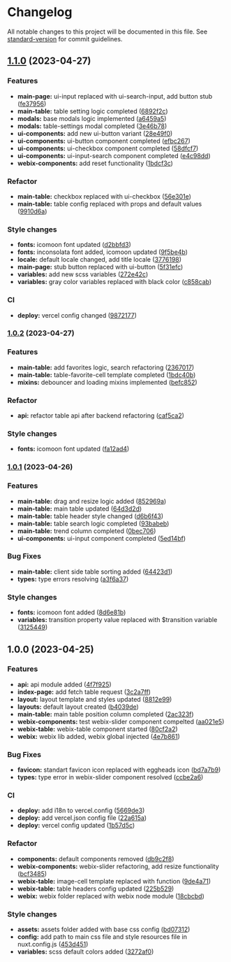 # Changelog

All notable changes to this project will be documented in this file. See [standard-version](https://github.com/conventional-changelog/standard-version) for commit guidelines.

## [1.1.0](https://github.com/Yan-Doshchinskiy/webix-table/compare/v1.0.2...v1.1.0) (2023-04-27)


### Features

* **main-page:** ui-input replaced with ui-search-input, add button stub ([fe37956](https://github.com/Yan-Doshchinskiy/webix-table/commit/fe37956cc6df450f87d578e105266bd526599022))
* **main-table:** table setting logic completed ([6892f2c](https://github.com/Yan-Doshchinskiy/webix-table/commit/6892f2cc3c475585cec3986e22a164ac6a216547))
* **modals:** base modals logic implemented ([a6459a5](https://github.com/Yan-Doshchinskiy/webix-table/commit/a6459a5c11e1ff2e049db0ebcce34d5d23bf6456))
* **modals:** table-settings modal completed ([3e46b78](https://github.com/Yan-Doshchinskiy/webix-table/commit/3e46b78336e3ec5018a970d5ff558bc1c3906a03))
* **ui-components:** add new ui-button variant ([28e49f0](https://github.com/Yan-Doshchinskiy/webix-table/commit/28e49f0ba38e7fd5bcf568b097cf3baee4c03025))
* **ui-components:** ui-button component completed ([efbc267](https://github.com/Yan-Doshchinskiy/webix-table/commit/efbc26746b5147d05d13e82e6e76a41b245bb68c))
* **ui-components:** ui-checkbox component completed ([58dfcf7](https://github.com/Yan-Doshchinskiy/webix-table/commit/58dfcf74baeab7935f23241a9b373bc01996947b))
* **ui-components:** ui-input-search component completed ([e4c98dd](https://github.com/Yan-Doshchinskiy/webix-table/commit/e4c98ddc896d2588c978ab671a7b0e9357c00081))
* **webix-components:** add reset functionality ([1bdcf3c](https://github.com/Yan-Doshchinskiy/webix-table/commit/1bdcf3cd9288062d98da3b962b89e2ce21cdf796))


### Refactor

* **main-table:** checkbox replaced with ui-checkbox ([56e301e](https://github.com/Yan-Doshchinskiy/webix-table/commit/56e301e9f15473f60bf9e28ab90022232d6dc9bc))
* **main-table:** table config replaced with props and default values ([9910d6a](https://github.com/Yan-Doshchinskiy/webix-table/commit/9910d6a2f8d41d57acefb79b305353f8b64ced40))


### Style changes

* **fonts:** icomoon font updated ([d2bbfd3](https://github.com/Yan-Doshchinskiy/webix-table/commit/d2bbfd3c127101f38e1e0a41d0f4be3d84b378b5))
* **fonts:** inconsolata font added, icomoon updated ([9f5be4b](https://github.com/Yan-Doshchinskiy/webix-table/commit/9f5be4b09d61265bbdef6085b83bb98a570612fd))
* **locale:** default locale changed, add title locale ([3776198](https://github.com/Yan-Doshchinskiy/webix-table/commit/37761984f3b78f9442284d5fdd41b72d169f1f10))
* **main-page:** stub button replaced with ui-button ([5f31efc](https://github.com/Yan-Doshchinskiy/webix-table/commit/5f31efc0460cba8b382ee5749a5753011fe03e8d))
* **variables:** add new scss variables ([272e42c](https://github.com/Yan-Doshchinskiy/webix-table/commit/272e42cf450e669702664020b8ffc6e37b0f099f))
* **variables:** gray color variables replaced with black color ([c858cab](https://github.com/Yan-Doshchinskiy/webix-table/commit/c858cab42cd3b0897170c51cae08cc965dee95ff))


### CI

* **deploy:** vercel config changed ([9872177](https://github.com/Yan-Doshchinskiy/webix-table/commit/9872177895faf972b733b99e9dbdac2bb7b9abcd))

### [1.0.2](https://github.com/Yan-Doshchinskiy/webix-table/compare/v1.0.1...v1.0.2) (2023-04-27)


### Features

* **main-table:** add favorites logic, search refactoring ([2367017](https://github.com/Yan-Doshchinskiy/webix-table/commit/23670170fcd2a850431d828ecda501b018b420ff))
* **main-table:** table-favorite-cell template completed ([1bdc40b](https://github.com/Yan-Doshchinskiy/webix-table/commit/1bdc40b6428a7f9ecce68c3f99f223c51abda24c))
* **mixins:** debouncer and loading mixins implemented ([befc852](https://github.com/Yan-Doshchinskiy/webix-table/commit/befc852cf6ce72755b36f82daa1d869c334277b3))


### Refactor

* **api:** refactor table api after backend refactoring ([caf5ca2](https://github.com/Yan-Doshchinskiy/webix-table/commit/caf5ca243f8c2a549abb5cf560f09bd7cd0cb8d9))


### Style changes

* **fonts:** icomoon font updated ([fa12ad4](https://github.com/Yan-Doshchinskiy/webix-table/commit/fa12ad4eea8c1c0e382d1499d6640accac2ad417))

### [1.0.1](https://github.com/Yan-Doshchinskiy/webix-table/compare/v1.0.0...v1.0.1) (2023-04-26)


### Features

* **main-table:** drag and resize logic added ([852969a](https://github.com/Yan-Doshchinskiy/webix-table/commit/852969ad9704accb4207e8ee896da5fee26e81d1))
* **main-table:** main table updated ([64d3d2d](https://github.com/Yan-Doshchinskiy/webix-table/commit/64d3d2d2d8fc720488d64efadae28c05a6515fcc))
* **main-table:** table header style changed ([d6b6f43](https://github.com/Yan-Doshchinskiy/webix-table/commit/d6b6f434bb0909545758beb15c6f2acd0d8c7dd6))
* **main-table:** table search logic completed ([93babeb](https://github.com/Yan-Doshchinskiy/webix-table/commit/93babeb76d52b1e3c4f0e258ed69cc41bd1cdd2e))
* **main-table:** trend column completed ([0bec706](https://github.com/Yan-Doshchinskiy/webix-table/commit/0bec706538272e7874627b526ee83ced82405cdd))
* **ui-components:** ui-input component completed ([5ed14bf](https://github.com/Yan-Doshchinskiy/webix-table/commit/5ed14bf8a57add32e123ed8e2b2593fa50a801ba))


### Bug Fixes

* **main-table:** client side table sorting added ([64423d1](https://github.com/Yan-Doshchinskiy/webix-table/commit/64423d1145a4b2252d00b42215c41fa7ca486303))
* **types:** type errors resolving ([a3f6a37](https://github.com/Yan-Doshchinskiy/webix-table/commit/a3f6a37f8cf350b5e9bf71d9d03c0d8156e74a70))


### Style changes

* **fonts:** icomoon font added ([8d6e81b](https://github.com/Yan-Doshchinskiy/webix-table/commit/8d6e81be29f24af8797ed3eea7374c68885bd789))
* **variables:** transition property value replaced with $transition variable ([3125449](https://github.com/Yan-Doshchinskiy/webix-table/commit/3125449828339c0f0d38ff82d5f9319dfd2ea730))

## 1.0.0 (2023-04-25)


### Features

* **api:** api module added ([4f7f925](https://github.com/Yan-Doshchinskiy/webix-table/commit/4f7f92548685685373163d3d53fae1da3657bd92))
* **index-page:** add fetch table request ([3c2a7ff](https://github.com/Yan-Doshchinskiy/webix-table/commit/3c2a7ff0793f9beb9c93a56e8d9618f796eea630))
* **layout:** layout template and styles updated ([8812e99](https://github.com/Yan-Doshchinskiy/webix-table/commit/8812e994e329c120f0961f9d9bb3ada60406f319))
* **layouts:** default layout created ([b4039de](https://github.com/Yan-Doshchinskiy/webix-table/commit/b4039deffe677c6e5d976217ac09cfe483780d1f))
* **main-table:** main table position column completed ([2ac323f](https://github.com/Yan-Doshchinskiy/webix-table/commit/2ac323f969bce3f3392f07547f09fb034f3bacca))
* **webix-components:** test webix-slider component compelted ([aa021e5](https://github.com/Yan-Doshchinskiy/webix-table/commit/aa021e5cdd94bc53726473fda6fa1ffc64ccca72))
* **webix-table:** webix-table component started ([80cf2a2](https://github.com/Yan-Doshchinskiy/webix-table/commit/80cf2a2446d11fd4c3e52d9d2b96ce00e3ed1970))
* **webix:** webix lib added, webix global injected ([4e7b861](https://github.com/Yan-Doshchinskiy/webix-table/commit/4e7b8614c030b290fa1ac4d29f436cc9a1c6a13a))


### Bug Fixes

* **favicon:** standart favicon icon replaced with eggheads icon ([bd7a7b9](https://github.com/Yan-Doshchinskiy/webix-table/commit/bd7a7b9991cd42a6b265b81d1c8e7c2b51eed057))
* **types:** type error in webix-slider component resolved ([ccbe2a6](https://github.com/Yan-Doshchinskiy/webix-table/commit/ccbe2a60d255b04b720d58d3f05199b2b5cb7cd1))


### CI

* **deploy:** add i18n to vercel.config ([5669de3](https://github.com/Yan-Doshchinskiy/webix-table/commit/5669de32eb35d91b8c59e74e1e67aabed3a45f8a))
* **deploy:** add vercel.json config file ([22a615a](https://github.com/Yan-Doshchinskiy/webix-table/commit/22a615abd7e23df525f7c874541dba423a80df37))
* **deploy:** vercel config updated ([1b57d5c](https://github.com/Yan-Doshchinskiy/webix-table/commit/1b57d5cfce39e676919a1b2c08f9ef678609c56f))


### Refactor

* **components:** default components removed ([db9c2f8](https://github.com/Yan-Doshchinskiy/webix-table/commit/db9c2f8c0f29be8215e5a715764b6fd6f1142172))
* **webix-components:** webix-slider refactoring, add resize functionality ([bcf3485](https://github.com/Yan-Doshchinskiy/webix-table/commit/bcf3485d4cb57fcab548a4ee4bd71edca1e9101b))
* **webix-table:** image-cell template replaced with function ([9de4a71](https://github.com/Yan-Doshchinskiy/webix-table/commit/9de4a71785abb9ec95316885eb67889c460bb320))
* **webix-table:** table headers config updated ([225b529](https://github.com/Yan-Doshchinskiy/webix-table/commit/225b529cf9d5251642a540ed6826290d1e397bc5))
* **webix:** webix folder replaced with webix node module ([18cbcbd](https://github.com/Yan-Doshchinskiy/webix-table/commit/18cbcbd7958053efb3b54b17554b93fd8a4b4894))


### Style changes

* **assets:** assets folder added with base css config ([bd07312](https://github.com/Yan-Doshchinskiy/webix-table/commit/bd073125eb38615ae634628100f435522c1156b2))
* **config:** add path to main css file and style resources file in nuxt.config.js ([453d451](https://github.com/Yan-Doshchinskiy/webix-table/commit/453d451b5d5ecbf377d7c67610badf248b364a4c))
* **variables:** scss default colors added ([3272af0](https://github.com/Yan-Doshchinskiy/webix-table/commit/3272af005b5645e2067aea7cbb6968b8e265c940))
